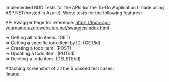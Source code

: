 Implemented BDD Tests for the APIs for the To-Do Application I made using ASP.NET(hosted in Azure). Wrote tests for the following features: <br />

API Swagger Page for reference: https://todo-api-yourname.azurewebsites.net/swagger/index.html <br />

=> Getting all todo items. (GET) <br />
=> Getting a specific todo item by ID. (GET/id) <br />
=> Creating a todo item. (POST) <br />
=> Updating a todo item. (PUT/id) <br />
=> Deleting a todo item. (DELETE/id) <br />

Attaching screenshot of all the 5 passed test cases: <br />
\![image](https://github.com/user-attachments/assets/25044740-f344-49e4-8888-26b8cad635e1)
